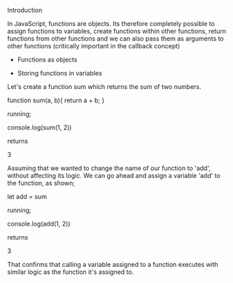 Introduction

In JavaScript, functions are objects. Its therefore completely possible to assign functions to variables, create functions within other functions, return functions from other functions and we can also pass them as arguments to other functions (critically important in the callback concept)

- Functions as objects

- Storing functions in variables

Let's create a function sum which returns the sum of two numbers.

function sum(a, b){
    return a + b;
}

running;

console.log(sum(1, 2))

returns 

3

Assuming that we wanted to change the name of our function to 'add', without affecting its logic. We can go ahead and assign a variable 'add' to the function, as shown;

let add = sum

running;

console.log(add(1, 2))

returns

3

That confirms that calling a variable assigned to a function executes with similar logic as the function it's assigned to.